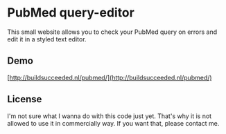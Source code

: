 PubMed query-editor
============

This small website allows you to check your PubMed query on errors and edit it in a styled text editor.

Demo
----
[http://buildsucceeded.nl/pubmed/](http://buildsucceeded.nl/pubmed/)

License
-------
I'm not sure what I wanna do with this code just yet. That's why it is not allowed to use it in commercially way. If you want that, please contact me.
